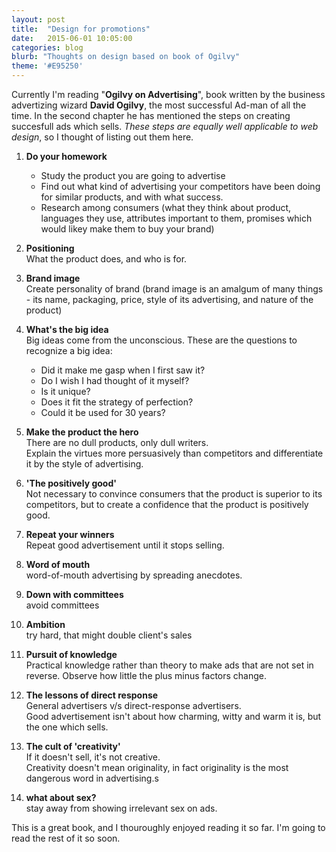 ```yaml
---
layout: post
title:  "Design for promotions"
date:   2015-06-01 10:05:00
categories: blog
blurb: "Thoughts on design based on book of Ogilvy"
theme: '#E95250'
---
```


<!-- <style>strong{color:#f06;}</style> -->

Currently I'm reading "**Ogilvy on Advertising**", book written by the business advertizing wizard **David Ogilvy**, the most successful Ad-man of all the time. In the second chapter he has mentioned the steps on creating succesfull ads which sells. *These steps are equally well applicable to web design*, so I thought of listing out them here.

1. **Do your homework**
    - Study the product you are going to advertise
    - Find out what kind of advertising your competitors have been doing for similar products, and with what success.
    - Research among consumers (what they think about product, languages they use, attributes important to them, promises which would likey make them to buy your brand)

2. **Positioning**<br>
    What the product does, and who is for.

3. **Brand image**<br>
    Create personality of brand (brand image is an amalgum of many things - its name, packaging, price, style of its advertising, and nature of the product)

4. **What's the big idea**<br>
    Big ideas come from the unconscious. These are the questions to recognize a big idea:
    - Did it make me gasp when I first saw it?
    - Do I wish I had thought of it myself?
    - Is it unique?
    - Does it fit the strategy of perfection?
    - Could it be used for 30 years?

5. **Make the product the hero**<br>
    There are no dull products, only dull writers. <br>Explain the virtues more persuasively than competitors and differentiate it by the style of advertising.

6. **'The positively good'**<br>
    Not necessary to convince consumers that the product is superior to its competitors, but to create a confidence that the product is positively good.

7. **Repeat your winners**<br>
    Repeat good advertisement until it stops selling.

8. **Word of mouth**<br>
    word-of-mouth advertising by spreading anecdotes.

9. **Down with committees**<br>
    avoid committees

10. **Ambition**<br>
    try hard, that might double client's sales

11. **Pursuit of knowledge**<br>
    Practical knowledge rather than theory to make ads that are not set in reverse. Observe how little the plus minus factors change.

12. **The lessons of direct response**<br>
    General advertisers v/s direct-response advertisers. <br>Good advertisement isn't about how charming, witty and warm it is, but the one which sells.

13. **The cult of 'creativity'**<br>
    If it doesn't sell, it's not creative. <br>Creativity doesn't mean originality, in fact originality is the most dangerous word in advertising.s

14. **what about sex?**<br>
    stay away from showing irrelevant sex on ads.


This is a great book, and I thouroughly enjoyed reading it so far. I'm going to read the rest of it so soon.
